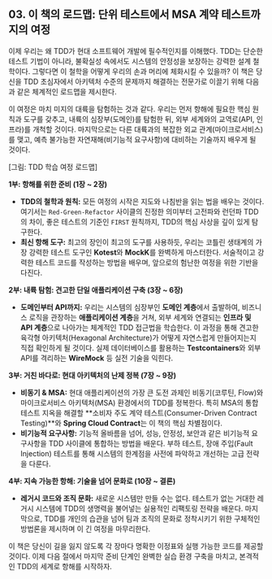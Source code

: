 ## 03. 이 책의 로드맵: 단위 테스트에서 MSA 계약 테스트까지의 여정

이제 우리는 왜 TDD가 현대 소프트웨어 개발에 필수적인지를 이해했다. TDD는 단순한 테스트 기법이 아니라, 불확실성 속에서도 시스템의 안정성을 보장하는 강력한 설계 철학이다. 그렇다면 이 철학을 어떻게 우리의 손과 머리에 체화시킬 수 있을까? 이 책은 당신을 TDD 초심자에서 아키텍처 수준의 문제까지 해결하는 전문가로 이끌기 위해 다음과 같은 체계적인 로드맵을 제시한다.

이 여정은 마치 미지의 대륙을 탐험하는 것과 같다. 우리는 먼저 항해에 필요한 핵심 원칙과 도구를 갖추고, 내륙의 심장부(도메인)를 탐험한 뒤, 외부 세계와의 교역로(API, 인프라)를 개척할 것이다. 마지막으로는 다른 대륙과의 복잡한 외교 관계(마이크로서비스)를 맺고, 예측 불가능한 자연재해(비기능적 요구사항)에 대비하는 기술까지 배우게 될 것이다.

[그림: TDD 학습 여정 로드맵]

**1부: 항해를 위한 준비 (1장 ~ 2장)**

* **TDD의 철학과 원칙:** 모든 여정의 시작은 지도와 나침반을 읽는 법을 배우는 것이다. 여기서는 `Red-Green-Refactor` 사이클의 진정한 의미부터 고전파와 런던파 TDD의 차이, 좋은 테스트의 기준인 `FIRST` 원칙까지, TDD의 핵심 사상을 깊이 있게 탐구한다.
* **최신 항해 도구:** 최고의 장인이 최고의 도구를 사용하듯, 우리는 코틀린 생태계의 가장 강력한 테스트 도구인 **Kotest**와 **MockK**를 완벽하게 마스터한다. 서술적이고 강력한 테스트 코드를 작성하는 방법을 배우며, 앞으로의 험난한 여정을 위한 기반을 다진다.

**2부: 내륙 탐험: 견고한 단일 애플리케이션 구축 (3장 ~ 6장)**

* **도메인부터 API까지:** 우리는 시스템의 심장부인 **도메인 계층**에서 출발하여, 비즈니스 로직을 관장하는 **애플리케이션 계층**을 거쳐, 외부 세계와 연결되는 **인프라 및 API 계층**으로 나아가는 체계적인 TDD 접근법을 학습한다. 이 과정을 통해 견고한 육각형 아키텍처(Hexagonal Architecture)가 어떻게 자연스럽게 만들어지는지 직접 확인하게 될 것이다. 실제 데이터베이스를 활용하는 **Testcontainers**와 외부 API를 격리하는 **WireMock** 등 실전 기술을 익힌다.

**3부: 거친 바다로: 현대 아키텍처의 난제 정복 (7장 ~ 9장)**

* **비동기 & MSA:** 현대 애플리케이션의 가장 큰 도전 과제인 비동기(코루틴, Flow)와 마이크로서비스 아키텍처(MSA) 환경에서의 TDD를 정복한다. 특히 MSA의 통합 테스트 지옥을 해결할 **소비자 주도 계약 테스트(Consumer-Driven Contract Testing)**와 **Spring Cloud Contract**는 이 책의 핵심 차별점이다.
* **비기능적 요구사항:** 기능적 올바름을 넘어, 성능, 안정성, 보안과 같은 비기능적 요구사항을 TDD 사이클에 통합하는 방법을 배운다. 부하 테스트, 장애 주입(Fault Injection) 테스트를 통해 시스템의 한계점을 사전에 파악하고 개선하는 고급 전략을 다룬다.

**4부: 지속 가능한 항해: 기술을 넘어 문화로 (10장 ~ 결론)**

* **레거시 코드와 조직 문화:** 새로운 시스템만 만들 수는 없다. 테스트가 없는 거대한 레거시 시스템에 TDD의 생명력을 불어넣는 실용적인 리팩토링 전략을 배운다. 마지막으로, TDD를 개인의 습관을 넘어 팀과 조직의 문화로 정착시키기 위한 구체적인 방법론을 제시하며 이 긴 여정을 마무리한다.

이 책은 당신이 길을 잃지 않도록 각 장마다 명확한 이정표와 실행 가능한 코드를 제공할 것이다. 이제 다음 절에서 마지막 준비 단계인 완벽한 실습 환경 구축을 마치고, 본격적인 TDD의 세계로 항해를 시작하자.